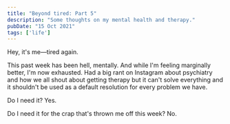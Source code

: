 ```yaml
---
title: "Beyond tired: Part 5"
description: "Some thoughts on my mental health and therapy."
pubDate: "15 Oct 2021"
tags: ['life']
---
```


Hey, it's me&mdash;tired again.

This past week has been hell, mentally. And while I'm feeling marginally better, I'm now exhausted. Had a big rant on Instagram about psychiatry and how we all shout about getting therapy but it can't solve everything and it shouldn't be used as a default resolution for every problem we have.

Do I need it? Yes.

Do I need it for the crap that's thrown me off this week? No.
